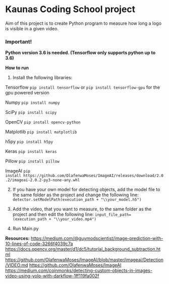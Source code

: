 # Kaunas Coding School project

Aim of this project is to create Python program to measure how long a logo is visible in a given video.

### Important!
**Python version 3.6 is needed. (Tensorflow only supports python up to 3.6)**

**How to run**

1. Install the following libraries:
	
Tensorflow 
`pip install tensorflow` or ```pip install tensorflow-gpu``` for the gpu powered version

Numpy
`pip install numpy`
	
SciPy
`pip install scipy`
	
OpenCV
`pip install opencv-python`
	
Matplotlib
`pip install matplotlib`
	
h5py
`pip install h5py`
	
Keras
`pip install keras`
	
Pillow
`pip install pillow`
	
ImageAI
`pip install https://github.com/OlafenwaMoses/ImageAI/releases/download/2.0.2/imageai-2.0.2-py3-none-any.whl`

2. If you have your own model for detecting objects, add the model file to the same folder as the project and change the following line:
`detector.setModelPath(execution_path + "\\your_model.h5")`

3. Add the video, that you want to measure, to the same folder as the project and then edit the following line:
`input_file_path=(execution_path + "\\your_video.mp4")`

4. Run Main.py

**Resources:**
https://medium.com/@guymodscientist/image-prediction-with-10-lines-of-code-3266f4039c7a
https://docs.opencv.org/master/d1/dc5/tutorial_background_subtraction.html
https://github.com/OlafenwaMoses/ImageAI/blob/master/imageai/Detection/VIDEO.md
https://github.com/OlafenwaMoses/ImageAI
https://medium.com/coinmonks/detecting-custom-objects-in-images-video-using-yolo-with-darkflow-1ff119fa002f
